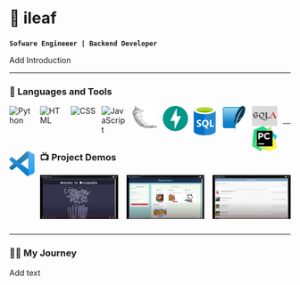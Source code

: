 # 	🦉 ileaf

**`Sofware Engineeer | Backend Developer `**

Add Introduction


---

### 🧰 Languages and Tools
<img align="left" alt="Python" width="45px" style="padding-right:10px;" src="https://cdn.jsdelivr.net/gh/devicons/devicon/icons/python/python-plain.svg" />
<img align="left" alt="HTML" width="45px" style="padding-right:10px;" src="https://cdn.jsdelivr.net/gh/devicons/devicon/icons/html5/html5-plain.svg" />
<img align="left" alt="CSS" width="45px" style="padding-right:10px;" src="https://cdn.jsdelivr.net/gh/devicons/devicon/icons/css3/css3-plain.svg" />
<img align="left" alt="JavaScript" width="45px" style="padding-right:10px;" src="https://cdn.jsdelivr.net/gh/devicons/devicon/icons/javascript/javascript-plain.svg" />
<img align="left" alt="Flask" width="45px" style="padding-right:10px;" src="static/flask-original-inverted.png" />
<img align="left" alt="FastAPI" width="45px" style="padding-right:10px;" src="static/fastapi-original.svg" />
<img align="left" alt="SQL" width="40px" style="padding-right:10px;" src="static/sql-database-generic.svg" />
<img align="left" alt="Sqlite" width="45px" style="padding-right:10px;" src="static/sqlite-original.svg" />
<img align="left" alt="SQAlchemy" width="45px" style="padding-right:10px;" src="static/sqlalchemy-with-background.png" />
<img align="left" alt="Pycharm" width="45px" style="padding-right:10px;" src="static/PyCharm_Icon.svg.png" />
<img align="left" alt="VSCode" width="45px" style="padding-right:10px;" src="static/Visual_Studio_Code_1.35_icon.svg.png" />
<br />


---

### 📺 Project Demos
<style>
  .image-container {
    display: flex;
    justify-content: space-between;
    flex-wrap: wrap;
  }
  .image-container a {
    flex: 0 0 calc(33.33% - 10px);
    margin-right: 10px;
    margin-bottom: 10px;
  }
  .image-container a:last-child {
    margin-right: 0;
  }
  @media (max-width: 600px) {
    .image-container a {
      flex: 0 0 calc(50% - 10px);
    }
  }
</style>

<div class="image-container">
  <a href="https://www.youtube.com/watch?v=kAIS983QBS8">
    <img src="static/youtube screenshots/moviepedia demo.png" alt="Moviepedia Demo" width="300">
  </a>

  <a href="https://www.youtube.com/watch?v=lNLidetiIVA">
    <img src="static/youtube screenshots/recipe-keeper-demo.png" alt="Recipe Keeper Demo" width="300">
  </a>

  <a href="https://www.youtube.com/watch?v=QfXVmT3e1SQ">
    <img src="static/youtube screenshots/book-library-demo.png" alt="Book Library Demo" width="300">
  </a>

</div>

---

 <summary> <h3>👨‍💻 My Journey</h3></summary>
Add text 


